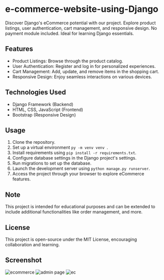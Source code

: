 # e-commerce-website-using-Django
Discover Django's eCommerce potential with our project. Explore product listings, user authentication, cart management, and responsive design. No payment module included. Ideal for learning Django essentials.

## Features

- Product Listings: Browse through the product catalog.
- User Authentication: Register and log in for personalized experiences.
- Cart Management: Add, update, and remove items in the shopping cart.
- Responsive Design: Enjoy seamless interactions on various devices.

## Technologies Used

- Django Framework (Backend)
- HTML, CSS, JavaScript (Frontend)
- Bootstrap (Responsive Design)

## Usage

1. Clone the repository.
2. Set up a virtual environment `py -m venv venv `.
3. Install requirements using ` pip install -r requirements.txt `.
4. Configure database settings in the Django project's settings.
5. Run migrations to set up the database.
6. Launch the development server using `python manage.py runserver`.
7. Access the project through your browser to explore eCommerce features.

## Note

This project is intended for educational purposes and can be extended to include additional functionalities like order management, and more.

## License

This project is open-source under the MIT License, encouraging collaboration and learning.

## Screenshot
![ecommerce](https://github.com/raja9112/e-commerce-website-using-Django/assets/126778382/5bda6d0d-a083-4840-bef2-6bf7a4a40bd2)
![admin page](https://github.com/raja9112/e-commerce-website-using-Django/assets/126778382/eefbfcac-329a-41cd-99ca-15a1af222c6c)
![ec](https://github.com/raja9112/e-commerce-website-using-Django/assets/126778382/3525efe2-93a9-4ddc-82e5-bcbf31676866)


